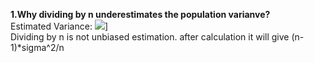 **1.Why dividing by n underestimates the population varianve?**  
Estimated Variance: <img src="http://chart.googleapis.com/chart?cht=tx&chl=\frac{\sum (x_i-\bar{x})^2}{n-1}" style="border:none;">]  \
Dividing by n is not unbiased estimation. after calculation it will give (n-1)*sigma^2/n
  

